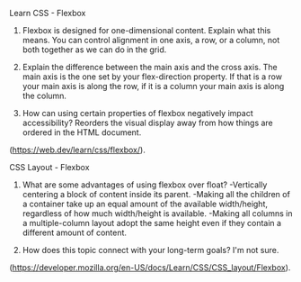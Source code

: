 Learn CSS - Flexbox

1. Flexbox is designed for one-dimensional content. Explain what this means.
You can control alignment in one axis, a row, or a column, not both together as we can do in the grid.

2. Explain the difference between the main axis and the cross axis.
The main axis is the one set by your flex-direction property. If that is a row your main axis is along the row, if it is a column your main axis is along the column.

3. How can using certain properties of flexbox negatively impact accessibility?
Reorders the visual display away from how things are ordered in the HTML document.

(<https://web.dev/learn/css/flexbox/>).

CSS Layout - Flexbox

1. What are some advantages of using flexbox over float?
-Vertically centering a block of content inside its parent.
-Making all the children of a container take up an equal amount of the available width/height, regardless of how much width/height is available.
-Making all columns in a multiple-column layout adopt the same height even if they contain a different amount of content.

2. How does this topic connect with your long-term goals?
I'm not sure.

(<https://developer.mozilla.org/en-US/docs/Learn/CSS/CSS_layout/Flexbox>).
